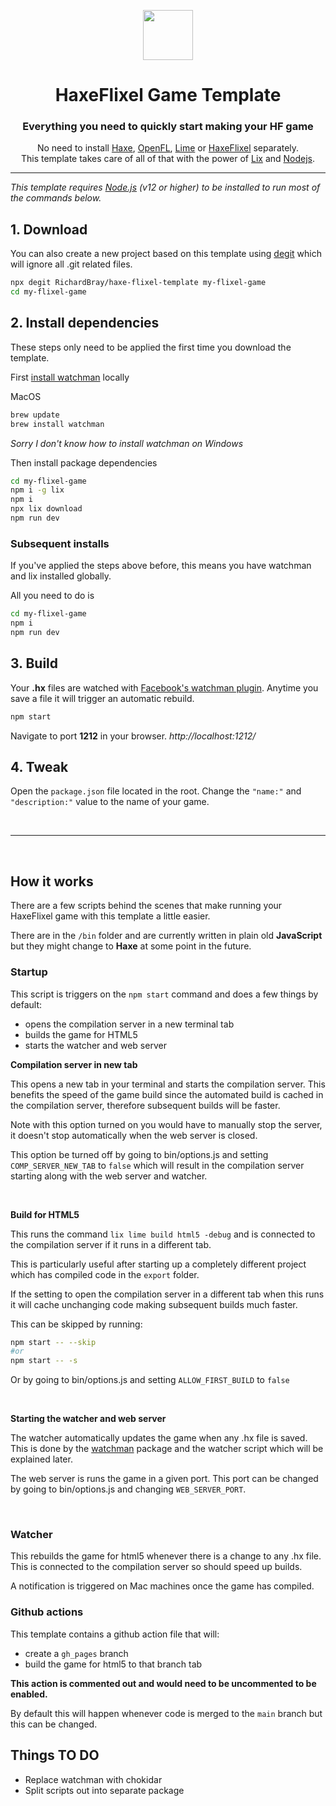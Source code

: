 <p align="center"><img src="https://user-images.githubusercontent.com/1377253/93661464-edf77780-fa4f-11ea-9622-86cf7e34d460.png" height="80" /></p>

<h1 align="center">HaxeFlixel Game Template</h1>

<h3 align="center">Everything you need to quickly start making your HF game</h3>

<p align="center">No need to install <a href="https://haxe.org/">Haxe</a>, <a href="https://www.openfl.org/">OpenFL</a>, <a href="https://lime.software/">Lime</a> or <a href="https://haxeflixel.com/">HaxeFlixel</a> separately. <br />This template takes care of all of that with the power of <a href="https://github.com/lix-pm/lix.client">Lix</a> and <a href="https://nodejs.org/en/">Nodejs</a>.</p>

---

*This template requires [Node.js](https://nodejs.org/en/) (v12 or higher) to be installed to run most of the commands below.*

## 1. Download

You can also create a new project based on this template using [degit](https://github.com/Rich-Harris/degit) which will ignore all .git related files.
```sh
npx degit RichardBray/haxe-flixel-template my-flixel-game
cd my-flixel-game
```

## 2. Install dependencies

These steps only need to be applied the first time you download the template.

First [install watchman](https://facebook.github.io/watchman/docs/install.html#buildinstall) locally

MacOS
```sh
brew update
brew install watchman
```

_Sorry I don't know how to install watchman on Windows_

Then install package dependencies
```sh
cd my-flixel-game
npm i -g lix
npm i
npx lix download
npm run dev
```

### Subsequent installs
If you've applied the steps above before, this means you have watchman and lix installed globally.

All you need to do is
```sh
cd my-flixel-game
npm i
npm run dev
```

## 3. Build

Your **.hx** files are watched with [Facebook's watchman plugin](https://facebook.github.io/watchman/). Anytime you save a file it will trigger an automatic rebuild.
```sh
npm start
```

Navigate to port **1212** in your browser.
_http://localhost:1212/_

## 4. Tweak

Open the `package.json` file located in the root.
Change the `"name:"` and `"description:"` value to the name of your game.

<br />

---

<br />

## How it works

There are a few scripts behind the scenes that make running your HaxeFlixel game with this template a little easier.

There are in the `/bin` folder and are currently written in plain old **JavaScript** but they might change to **Haxe** at some point in the future.

### Startup

This script is triggers on the `npm start` command and does a few things by default:

* opens the compilation server in a new terminal tab
* builds the game for HTML5
* starts the watcher and web server

**Compilation server in new tab**

This opens a new tab in your terminal and starts the compilation server. This benefits the speed of the game build since the automated build is cached in the compilation server, therefore subsequent builds will be faster.

Note with this option turned on you would have to manually stop the server, it doesn't stop automatically when the web server is closed.

This option be turned off by going to bin/options.js and setting `COMP_SERVER_NEW_TAB` to `false` which will result in the compilation server starting along with the web server and watcher.

<br/>

**Build for HTML5**

This runs the command `lix lime build html5 -debug` and is connected to the compilation server if it runs in a different tab.

This is particularly useful after starting up a completely different project which has compiled code in the `export` folder.

If the setting to open the compilation server in a different tab when this runs it will cache unchanging code making subsequent builds much faster.

This can be skipped by running:
```bash
npm start -- --skip
#or
npm start -- -s
```
Or by going to bin/options.js and setting `ALLOW_FIRST_BUILD` to `false`

<br/>

**Starting the watcher and web server**

The watcher automatically updates the game when any .hx file is saved. This is done by the [watchman](https://facebook.github.io/watchman/) package and the watcher script which will be explained later.

The web server is runs the game in a given port. This port can be changed by going to bin/options.js and changing `WEB_SERVER_PORT`.

<br/>

### Watcher

This rebuilds the game for html5 whenever there is a change to any .hx file. This is connected to the compilation server so should speed up builds.

A notification is triggered on Mac machines once the game has compiled.

### Github actions

This template contains a github action file that will:

* create a `gh_pages` branch
* build the game for html5 to that branch tab

**This action is commented out and would need to be uncommented to be enabled.**

By default this will happen whenever code is merged to the `main` branch but this can be changed.

## Things TO DO
- Replace watchman with chokidar
- Split scripts out into separate package
